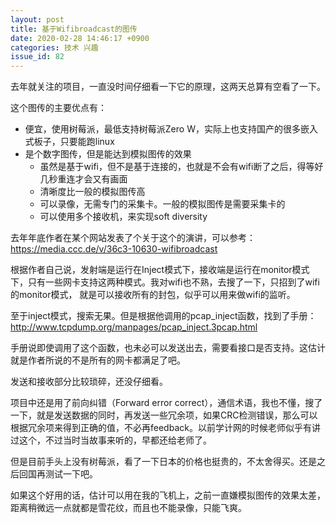 ```yaml
---
layout: post
title: 基于Wifibroadcast的图传
date: 2020-02-28 14:46:17 +0900
categories: 技术 兴趣
issue_id: 82
---
```


去年就关注的项目，一直没时间仔细看一下它的原理，这两天总算有空看了一下。

这个图传的主要优点有：

- 便宜，使用树莓派，最低支持树莓派Zero W，实际上也支持国产的很多嵌入式板子，只要能跑linux
- 是个数字图传，但是能达到模拟图传的效果
  - 虽然是基于wifi，但不是基于连接的，也就是不会有wifi断了之后，得等好几秒重连才会又有画面
  - 清晰度比一般的模拟图传高
  - 可以录像，无需专门的采集卡。一般的模拟图传是需要采集卡的
  - 可以使用多个接收机，来实现soft diversity

去年年底作者在某个网站发表了个关于这个的演讲，可以参考：
https://media.ccc.de/v/36c3-10630-wifibroadcast

根据作者自己说，发射端是运行在Inject模式下，接收端是运行在monitor模式下，只有一些网卡支持这两种模式。我对wifi也不熟，去搜了一下，只招到了wifi的monitor模式，
就是可以接收所有的封包，似乎可以用来做wifi的监听。

至于inject模式，搜索无果。但是根据他调用的pcap_inject函数，找到了手册：
http://www.tcpdump.org/manpages/pcap_inject.3pcap.html

手册说即使调用了这个函数，也未必可以发送出去，需要看接口是否支持。这估计就是作者所说的不是所有的网卡都满足了吧。

发送和接收部分比较琐碎，还没仔细看。

项目中还是用了前向纠错（Forward error correct），通信术语，我也不懂，搜了一下，就是发送数据的同时，再发送一些冗余项，如果CRC检测错误，那么可以根据冗余项来得到正确的值，不必再feedback。以前学计网的时候老师似乎有讲过这个，不过当时当故事来听的，早都还给老师了。

但是目前手头上没有树莓派，看了一下日本的价格也挺贵的，不太舍得买。还是之后回国再测试一下吧。

如果这个好用的话，估计可以用在我的飞机上，之前一直嫌模拟图传的效果太差，距离稍微远一点就都是雪花纹，而且也不能录像，只能飞爽。



